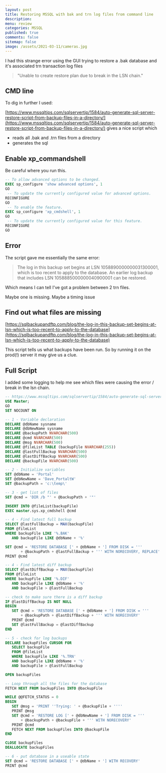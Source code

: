 ```yaml
---
layout: post
title: Restoring MSSQL with bak and trn log files from command line 
description: 
menu: review
categories: MSSQL 
published: true 
comments: false     
sitemap: false
image: /assets/2021-03-11/cameras.jpg
---
```


<!-- [![Bitcoin logo](/assets/2021-02-19/bitcoin.svg "Bitcoin"){:width="500px"}](/assets/2021-02-19/bitcoin.svg) -->

<!-- [![Cameras](/assets/2021-03-11/cameras.jpg "Cameras"){:width="500px"}](/assets/2021-03-11/cameras.jpg) -->


I had this strange error using the GUI trying to restore a .bak database and it's associated trn transaction log files

> "Unable to create restore plan due to break in the LSN chain."

## CMD line

To dig in further I used:

[https://www.mssqltips.com/sqlservertip/1584/auto-generate-sql-server-restore-script-from-backup-files-in-a-directory/](https://www.mssqltips.com/sqlservertip/1584/auto-generate-sql-server-restore-script-from-backup-files-in-a-directory/) gives a nice script which

- reads all .bak and .trn files from a directory
- generates the sql

## Enable xp_commandshell

Be careful where you run this.

```sql
-- To allow advanced options to be changed. 
EXEC sp_configure 'show advanced options', 1 
GO 
 -- To update the currently configured value for advanced options. 
RECONFIGURE 
GO 
 -- To enable the feature. 
EXEC sp_configure 'xp_cmdshell', 1 
GO 
 -- To update the currently configured value for this feature. 
RECONFIGURE 
GO 
```

## Error

The script gave me essentially the same error:

> The log in this backup set begins at LSN 1058890000000031300001, which is too recent to apply to the database. An earlier log backup that includes LSN 1058885000000040900001 can be restored. 

Which means I can tell I've got a problem between 2 trn files.

Maybe one is missing.
Maybe a timing issue

## Find out what files are missing

[https://sqlbackupandftp.com/blog/the-log-in-this-backup-set-begins-at-lsn-which-is-too-recent-to-apply-to-the-database](https://sqlbackupandftp.com/blog/the-log-in-this-backup-set-begins-at-lsn-which-is-too-recent-to-apply-to-the-database)

This script tells us what backups have been run. So by running it on the prod(!) server it may give us a clue.


## Full Script

I added some logging to help me see which files were causing the error / break in the lsn chain.

```sql
-- https://www.mssqltips.com/sqlservertip/1584/auto-generate-sql-server-restore-script-from-backup-files-in-a-directory/
USE Master; 
GO  
SET NOCOUNT ON 

-- 1 - Variable declaration 
DECLARE @dbName sysname 
DECLARE @dbNewName sysname 
DECLARE @backupPath NVARCHAR(500) 
DECLARE @cmd NVARCHAR(500) 
DECLARE @msg NVARCHAR(500) 
DECLARE @fileList TABLE (backupFile NVARCHAR(255)) 
DECLARE @lastFullBackup NVARCHAR(500) 
DECLARE @lastDiffBackup NVARCHAR(500) 
DECLARE @backupFile NVARCHAR(500) 

-- 2 - Initialize variables 
SET @dbName = 'Portal' 
SET @dbNewName = 'Dave_PortaltW' 
SET @backupPath = 'c:\temp\' 

-- 3 - get list of files 
SET @cmd = 'DIR /b "' + @backupPath + '"'

INSERT INTO @fileList(backupFile) 
EXEC master.sys.xp_cmdshell @cmd 

-- 4 - Find latest full backup 
SELECT @lastFullBackup = MAX(backupFile)  
FROM @fileList  
WHERE backupFile LIKE '%.BAK'  
   AND backupFile LIKE @dbName + '%' 

SET @cmd = 'RESTORE DATABASE [' + @dbName + '] FROM DISK = '''  
       + @backupPath + @lastFullBackup + ''' WITH NORECOVERY, REPLACE' 
PRINT @cmd 

-- 4 - Find latest diff backup 
SELECT @lastDiffBackup = MAX(backupFile)  
FROM @fileList  
WHERE backupFile LIKE '%.DIF'  
   AND backupFile LIKE @dbName + '%' 
   AND backupFile > @lastFullBackup 

-- check to make sure there is a diff backup 
IF @lastDiffBackup IS NOT NULL 
BEGIN 
   SET @cmd = 'RESTORE DATABASE [' + @dbName + '] FROM DISK = '''  
       + @backupPath + @lastDiffBackup + ''' WITH NORECOVERY' 
   PRINT @cmd 
   SET @lastFullBackup = @lastDiffBackup 
END 

-- 5 - check for log backups 
DECLARE backupFiles CURSOR FOR  
   SELECT backupFile  
   FROM @fileList 
   WHERE backupFile LIKE '%.TRN'  
   AND backupFile LIKE @dbName + '%' 
   AND backupFile > @lastFullBackup 

OPEN backupFiles  

-- Loop through all the files for the database  
FETCH NEXT FROM backupFiles INTO @backupFile  

WHILE @@FETCH_STATUS = 0  
BEGIN  
   SET @msg = 'PRINT ''Trying: ' + @backupFile + ''''
   PRINT @msg
   SET @cmd = 'RESTORE LOG [' + @dbNewName + '] FROM DISK = '''  
       + @backupPath + @backupFile + ''' WITH NORECOVERY' 
   PRINT @cmd 
   FETCH NEXT FROM backupFiles INTO @backupFile  
END 

CLOSE backupFiles  
DEALLOCATE backupFiles  

-- 6 - put database in a useable state 
SET @cmd = 'RESTORE DATABASE [' + @dbName + '] WITH RECOVERY' 
PRINT @cmd 
```
